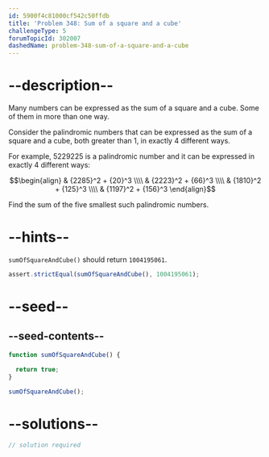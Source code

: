 ```yaml
---
id: 5900f4c81000cf542c50ffdb
title: 'Problem 348: Sum of a square and a cube'
challengeType: 5
forumTopicId: 302007
dashedName: problem-348-sum-of-a-square-and-a-cube
---
```


# --description--

Many numbers can be expressed as the sum of a square and a cube. Some of them in more than one way.

Consider the palindromic numbers that can be expressed as the sum of a square and a cube, both greater than 1, in exactly 4 different ways.

For example, 5229225 is a palindromic number and it can be expressed in exactly 4 different ways:

$$\begin{align}
  & {2285}^2 + {20}^3 \\\\
  & {2223}^2 + {66}^3 \\\\
  & {1810}^2 + {125}^3 \\\\
  & {1197}^2 + {156}^3
\end{align}$$

Find the sum of the five smallest such palindromic numbers.

# --hints--

`sumOfSquareAndCube()` should return `1004195061`.

```js
assert.strictEqual(sumOfSquareAndCube(), 1004195061);
```

# --seed--

## --seed-contents--

```js
function sumOfSquareAndCube() {

  return true;
}

sumOfSquareAndCube();
```

# --solutions--

```js
// solution required
```
